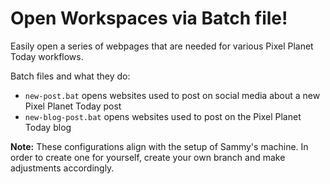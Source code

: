 # Open Workspaces via Batch file!

Easily open a series of webpages that are needed for various Pixel Planet Today workflows.

Batch files and what they do:

- `new-post.bat` opens websites used to post on social media about a new Pixel Planet Today post
- `new-blog-post.bat` opens websites used to post on the Pixel Planet Today blog

**Note:** These configurations align with the setup of Sammy's machine. In order to create one for yourself, create your own branch and make adjustments accordingly.
